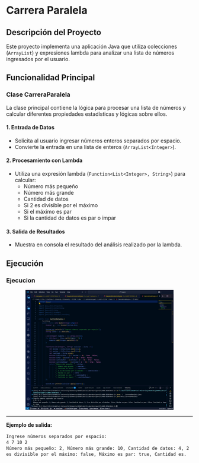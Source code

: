 # Carrera Paralela

## Descripción del Proyecto

Este proyecto implementa una aplicación Java que utiliza colecciones (`ArrayList`) y expresiones lambda para analizar una lista de números ingresados por el usuario.

## Funcionalidad Principal

### Clase CarreraParalela

La clase principal contiene la lógica para procesar una lista de números y calcular diferentes propiedades estadísticas y lógicas sobre ellos.

#### 1. Entrada de Datos
- Solicita al usuario ingresar números enteros separados por espacio.
- Convierte la entrada en una lista de enteros (`ArrayList<Integer>`).

#### 2. Procesamiento con Lambda
- Utiliza una expresión lambda (`Function<List<Integer>, String>`) para calcular:
  - Número más pequeño
  - Número más grande
  - Cantidad de datos
  - Si 2 es divisible por el máximo
  - Si el máximo es par
  - Si la cantidad de datos es par o impar

#### 3. Salida de Resultados
- Muestra en consola el resultado del análisis realizado por la lambda.

## Ejecución

### Ejecucion 
<div align="center">
  <img src="../Pictures/reto2.1.jpg" alt="reto2.1" width="400"/>
</div>


---

**Ejemplo de salida:**
```
Ingrese números separados por espacio:
4 7 10 2
Número más pequeño: 2, Número más grande: 10, Cantidad de datos: 4, 2 es divisible por el máximo: false, Máximo es par: true, Cantidad es.

